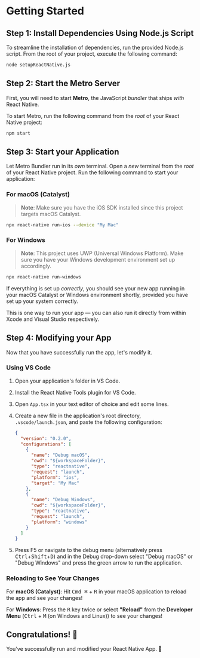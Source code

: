 # Getting Started

## Step 1: Install Dependencies Using Node.js Script

To streamline the installation of dependencies, run the provided Node.js script. From the root of your project, execute the following command:

```bash
node setupReactNative.js
```

## Step 2: Start the Metro Server

First, you will need to start **Metro**, the JavaScript _bundler_ that ships _with_ React Native.

To start Metro, run the following command from the _root_ of your React Native project:

```bash
npm start
```

## Step 3: Start your Application

Let Metro Bundler run in its _own_ terminal. Open a _new_ terminal from the _root_ of your React Native project. Run the following command to start your application:

### For macOS (Catalyst)

> **Note**: Make sure you have the iOS SDK installed since this project targets macOS Catalyst.

```bash
npx react-native run-ios --device "My Mac"
```

### For Windows

> **Note**: This project uses UWP (Universal Windows Platform). Make sure you have your Windows development environment set up accordingly.

```bash
npx react-native run-windows
```

If everything is set up _correctly_, you should see your new app running in your macOS Catalyst or Windows environment shortly, provided you have set up your system correctly.

This is one way to run your app — you can also run it directly from within Xcode and Visual Studio respectively.

## Step 4: Modifying your App

Now that you have successfully run the app, let's modify it.

### Using VS Code

1. Open your application's folder in VS Code.
2. Install the React Native Tools plugin for VS Code.
3. Open `App.tsx` in your text editor of choice and edit some lines.
4. Create a new file in the application's root directory, `.vscode/launch.json`, and paste the following configuration:

    ```json
    {
      "version": "0.2.0",
      "configurations": [
        {
          "name": "Debug macOS",
          "cwd": "${workspaceFolder}",
          "type": "reactnative",
          "request": "launch",
          "platform": "ios",
          "target": "My Mac"
        },
        {
          "name": "Debug Windows",
          "cwd": "${workspaceFolder}",
          "type": "reactnative",
          "request": "launch",
          "platform": "windows"
        }
      ]
    }
    ```

5. Press F5 or navigate to the debug menu (alternatively press <kbd>Ctrl</kbd>+<kbd>Shift</kbd>+<kbd>D</kbd>) and in the Debug drop-down select "Debug macOS" or "Debug Windows" and press the green arrow to run the application.

### Reloading to See Your Changes

For **macOS (Catalyst)**: Hit <kbd>Cmd ⌘</kbd> + <kbd>R</kbd> in your macOS application to reload the app and see your changes!

For **Windows**: Press the <kbd>R</kbd> key twice or select **"Reload"** from the **Developer Menu** (<kbd>Ctrl</kbd> + <kbd>M</kbd> (on Windows and Linux)) to see your changes!

## Congratulations! :tada:

You've successfully run and modified your React Native App. :partying_face:
